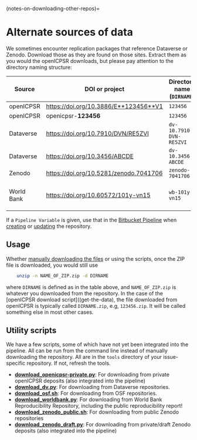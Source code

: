 (notes-on-downloading-other-repos)=
# Alternate sources of data

We sometimes encounter replication packages that reference Dataverse or Zenodo. Download those as they are found on those sites. Extract them as you would the openICPSR downloads, but please pay attention to the directory naming structure:

| Source | DOI or project | Directory name (`DIRNAME`) | Pipeline Variable |
|--------|----------------|------------------|----|
| openICPSR | https://doi.org/10.3886/E**123456**V1 | `123456` | `123456` |
| openICPSR | openicpsr-**123456**  | `123456` |  `123456` |
|Dataverse  | https://doi.org/10.7910/DVN/RE5ZVI |  `dv-10.7910-DVN-RE5ZVI`| |
|Dataverse  | https://doi.org/10.3456/ABCDE |  `dv-10.3456-ABCDE`|  |
|Zenodo     | https://doi.org/10.5281/zenodo.7041706|  `zenodo-7041706`| `7041706` |
| World Bank| https://doi.org/10.60572/101y-vn15 | `wb-101y-vn15` | `101y-vn15` or entire DOI |

If a `Pipeline Variable` is given, use that in the [Bitbucket Pipeline](create-repo) when [creating](create-repo) or [updating](updating-repository-pipeline) the repository.

## Usage

Whether [manually downloading the files](using-pre-pub-openicpsr) or using the scripts, once the ZIP file is downloaded, you would still use

```bash
    unzip -n NAME_OF_ZIP.zip -d DIRNAME
```

where `DIRNAME` is defined as in the table above, and `NAME_OF_ZIP.zip` is whatever you downloaded from the repository. In the case of the [openICPSR download script]((get-the-data), the file downloaded from openICPSR is typically called `DIRNAME.zip`, e.g, `123456.zip`. It will be called something else in most other cases.

## Utility scripts

We have a few scripts, some of which have not yet been integrated into the pipeline. All can be run from the command line instead of manually downloading the repository. All are in the `tools` directory of your issue-specific repository. If not, refresh the tools.

- [**download_openicpsr-private.py**](help-download_openicpsr-private): For downloading from private openICPSR deposits (also integrated into the pipeline)
- [**download_dv.py**](help-download_dv): For downloading from Dataverse repositories.
- [**download_osf.sh**](help-download_osf): For downloading from OSF repositories.
- [**download_worldbank.py**](help-download_worldbank): For downloading from World Bank Reproducibility Repository, including the public reproducibility report!
- [**download_zenodo_public.sh**](help-download_zenodo_public): For downloading from public Zenodo repositories
- [**download_zenodo_draft.py**](help-download_zenodo_draft): For downloading from private/draft Zenodo deposits (also integrated into the pipeline)